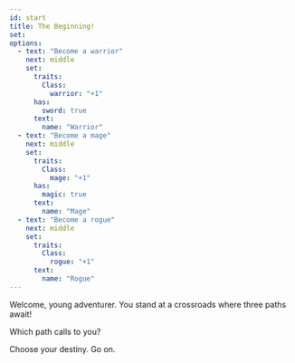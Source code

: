```yaml
---
id: start
title: The Beginning!
set:
options:
  - text: "Become a warrior"
    next: middle
    set:
      traits:
        Class:
          warrior: "+1"
      has:
        sword: true
      text:
        name: "Warrior"
  - text: "Become a mage"
    next: middle
    set:
      traits:
        Class:
          mage: "+1"
      has:
        magic: true
      text:
        name: "Mage"
  - text: "Become a rogue"
    next: middle
    set:
      traits:
        Class:
          rogue: "+1"
      text:
        name: "Rogue"
---
```


Welcome, young adventurer. You stand at a crossroads where three paths await!

Which path calls to you?

Choose your destiny. Go on.